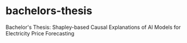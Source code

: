 # bachelors-thesis
Bachelor's Thesis: Shapley-based Causal Explanations of AI Models for Electricity Price Forecasting
